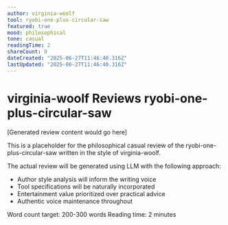 ```yaml
---
author: virginia-woolf
tool: ryobi-one-plus-circular-saw
featured: true
mood: philosophical
tone: casual
readingTime: 2
shareCount: 0
dateCreated: "2025-06-27T11:46:40.316Z"
lastUpdated: "2025-06-27T11:46:40.316Z"
---
```


# virginia-woolf Reviews ryobi-one-plus-circular-saw

[Generated review content would go here]

This is a placeholder for the philosophical casual review of the ryobi-one-plus-circular-saw written in the style of virginia-woolf.

The actual review will be generated using LLM with the following approach:

- Author style analysis will inform the writing voice
- Tool specifications will be naturally incorporated
- Entertainment value prioritized over practical advice
- Authentic voice maintenance throughout

Word count target: 200-300 words
Reading time: 2 minutes
